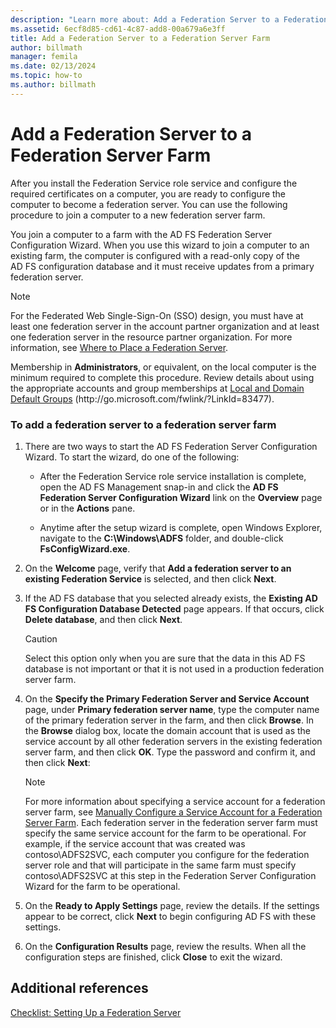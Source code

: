 ```yaml
---
description: "Learn more about: Add a Federation Server to a Federation Server Farm"
ms.assetid: 6ecf8d85-cd61-4c87-add8-00a679a6e3ff
title: Add a Federation Server to a Federation Server Farm
author: billmath
manager: femila
ms.date: 02/13/2024
ms.topic: how-to
ms.author: billmath
---
```


# Add a Federation Server to a Federation Server Farm


After you install the Federation Service role service and configure the required certificates on a computer, you are ready to configure the computer to become a federation server. You can use the following procedure to join a computer to a new federation server farm.

You join a computer to a farm with the AD FS Federation Server Configuration Wizard. When you use this wizard to join a computer to an existing farm, the computer is configured with a read\-only copy of the AD FS configuration database and it must receive updates from a primary federation server.

> [!NOTE]
> For the Federated Web Single\-Sign\-On \(SSO\) design, you must have at least one federation server in the account partner organization and at least one federation server in the resource partner organization. For more information, see [Where to Place a Federation Server](/previous-versions/windows/it-pro/windows-server-2012-R2-and-2012/dd807127(v=ws.11)).

Membership in **Administrators**, or equivalent, on the local computer is the minimum required to complete this procedure.  Review details about using the appropriate accounts and group memberships at [Local and Domain Default Groups](/previous-versions/orphan-topics/ws.10/dd728026(v=ws.10)) \(http:\/\/go.microsoft.com\/fwlink\/?LinkId\=83477\).

### To add a federation server to a federation server farm

1.  There are two ways to start the AD FS Federation Server Configuration Wizard. To start the wizard, do one of the following:

    -   After the Federation Service role service installation is complete, open the AD FS Management snap\-in and click the **AD FS Federation Server Configuration Wizard** link on the **Overview** page or in the **Actions** pane.

    -   Anytime after the setup wizard is complete, open Windows Explorer, navigate to the **C:\\Windows\\ADFS** folder, and double\-click **FsConfigWizard.exe**.

2.  On the **Welcome** page, verify that **Add a federation server to an existing Federation Service** is selected, and then click **Next**.

3.  If the AD FS database that you selected already exists, the **Existing AD FS Configuration Database Detected** page appears. If that occurs, click **Delete database**, and then click **Next**.

    > [!CAUTION]
    > Select this option only when you are sure that the data in this AD FS database is not important or that it is not used in a production federation server farm.

4.  On the **Specify the Primary Federation Server and Service Account** page, under **Primary federation server name**, type the computer name of the primary federation server in the farm, and then click **Browse**. In the **Browse** dialog box, locate the domain account that is used as the service account by all other federation servers in the existing federation server farm, and then click **OK**. Type the password and confirm it, and then click **Next**:

    > [!NOTE]
    > For more information about specifying a service account for a federation server farm, see [Manually Configure a Service Account for a Federation Server Farm](Manually-Configure-a-Service-Account-for-a-Federation-Server-Farm.md). Each federation server in the federation server farm must specify the same service account for the farm to be operational. For example, if the service account that was created was contoso\\ADFS2SVC, each computer you configure for the federation server role and that will participate in the same farm must specify contoso\\ADFS2SVC at this step in the Federation Server Configuration Wizard for the farm to be operational.

5.  On the **Ready to Apply Settings** page, review the details. If the settings appear to be correct, click **Next** to begin configuring AD FS with these settings.

6.  On the **Configuration Results** page, review the results. When all the configuration steps are finished, click **Close**  to exit the wizard.

## Additional references
[Checklist: Setting Up a Federation Server](Checklist--Setting-Up-a-Federation-Server.md)

